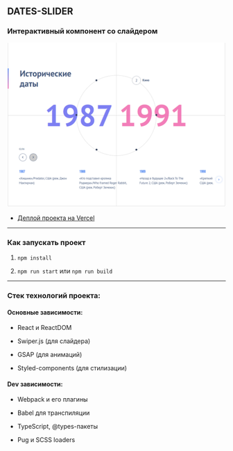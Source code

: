 ## DATES-SLIDER

### Интерактивный компонент со слайдером

![dates-slider](public/dates-slider.png)

-   [Деплой проекта на Vercel](https://dates-slider.vercel.app/)

---

### Как запускать проект

1. `npm install`

2. `npm run start` или `npm run build`

---

### Стек технологий проекта:

#### Основные зависимости:

-   React и ReactDOM

-   Swiper.js (для слайдера)

-   GSAP (для анимаций)

-   Styled-components (для стилизации)

#### Dev зависимости:

-   Webpack и его плагины

-   Babel для транспиляции

-   TypeScript, @types-пакеты

-   Pug и SCSS loaders

